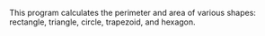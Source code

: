 This program calculates the perimeter and area of various shapes:
rectangle, triangle, circle, trapezoid, and hexagon.
